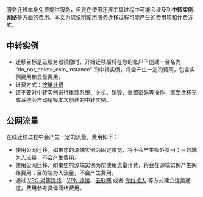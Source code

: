 服务迁移本身免费提供服务，但是在使用迁移工具过程中可能会涉及到**中转实例**、**网络**等方面的费用。本文为您说明使用服务迁移过程可能产生的费用项和计费方式。

## 中转实例
- 迁移目标是云服务器镜像时，开始迁移后将在您的账户下创建一台名为 “do_not_delete_csm_instance” 的中转实例，将会产生一定的费用，包含实例费用和云盘费用。
- 计费方式：[按量计费](https://cloud.tencent.com/document/product/213/2180)
- 请不要对中转实例进行重装系统、关机、销毁、重置密码等操作，直至迁移完成系统会自动销毁本次创建的中转实例。


## 公网流量
在线迁移过程中会产生一定的流量，费用如下：
- 使用公网迁移，如果您的源端实例为固定带宽，将不会产生额外费用；目的端为入流量，不会产生费用。
- 使用公网迁移，如果您的源端实例为按使用流量计费，将会在源端实例产生网络费用；目的端为入流量，不会产生费用。
- 通过 [VPC 对等连接](https://cloud.tencent.com/document/product/553)、[VPN 连接](https://cloud.tencent.com/document/product/554)、[云联网](https://cloud.tencent.com/document/product/877) 或者 [专线接入](https://cloud.tencent.com/document/product/216) 等方式建立连接通道，费用参考具体网络费用。
